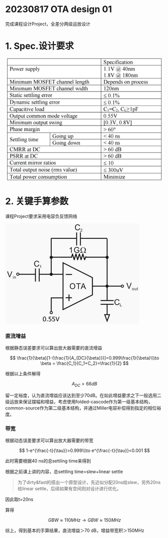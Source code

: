 # 20230817 OTA design 01

完成课程设计Project，全差分两级运放设计

# 1. Spec.设计要求

![Untitled](IMAGE/Untitled.png)

# 2. 关键手算参数

课程Project要求采用电容负反馈网络

![Untitled](IMAGE/Untitled%201.png)

### 直流增益

根据静态误差要求可以算出放大器需要的直流增益

$$
\frac{1}{\beta}[1-(\frac{1}{A_{DC}{\beta}})]=0.999\frac{1}{\beta}\\\to \beta = \frac{C_1}{C_1+C_2}=\frac{1}{2}
$$

根据以上条件解得

$$
A_{DC}>66dB
$$

留一定裕度，认为直流增益应该达到至少70dB。在如此增益要求之下一般选用二级运放来保证摆幅和增益，考虑使用folded-cascode作为第一级基本结构，common-source作为第二级基本结构，并通过Miller电容补偿得到指定的相位裕度。

### 带宽

根据动态误差要求可以算出放大器需要的带宽

$$
1-e^{\frac{-t}{\tau}}>0.999\\\to e^{\frac{-t}{\tau}}<0.001
$$

此时需要根据40 ns的总settling time来得到

根据之前课上讲的内容，总settling time=slew+linear settle

> 为了dirty&fast的搭出一个原型设计，先近似分配20ns给slew，另外20ns给linear settle，后续如果有空间则对设计进行优化。
> 

因此取t=20ns

算得

$$
GBW\approx110MHz\to GBW \approx150MHz
$$

综上，得到基本的手算结果，直流增益＞70 dB，增益带宽积＞150MHz